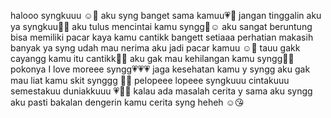 halooo syngkuuu ☺️🤪
aku syng banget sama kamuu💗🥰
jangan tinggalin aku ya syngkuu🥺🥺
aku tulus mencintai kamu syngg🥺☺️
aku sangat beruntung bisa memiliki pacar kaya kamu cantikk bangett setiaaa perhatian makasih banyak ya syng udah mau nerima aku jadi pacar kamuu ☺️🌛
tauu gakk cayangg kamu itu cantikk🥰💗
aku gak mau kehilangan kamu syngg🥺🥺
pokonya I love moreee syngg💗💗💗
jaga kesehatan kamu y syngg aku gak mau liat kamu skit synggg 🥺😭
pelopeee lopeee syngkuuu cintakuuu semestakuu duniakkuuu 💗🥰😘
kalau ada masalah cerita y sama aku syngg aku pasti bakalan dengerin kamu cerita syng heheh ☺️😘

